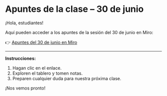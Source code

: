 # Apuntes de la clase – 30 de junio

¡Hola, estudiantes!

Aquí pueden acceder a los apuntes de la sesión del 30 de junio en Miro:

👉 [Apuntes del 30 de junio en Miro](https://miro.com/app/board/uXjVIjeCpXI=/?share_link_id=844703020732)

---

**Instrucciones:**
1. Hagan clic en el enlace.
2. Exploren el tablero y tomen notas.
3. Preparen cualquier duda para nuestra próxima clase.

¡Nos vemos pronto! 